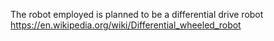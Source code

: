 The robot employed is planned to be a differential drive robot https://en.wikipedia.org/wiki/Differential_wheeled_robot
